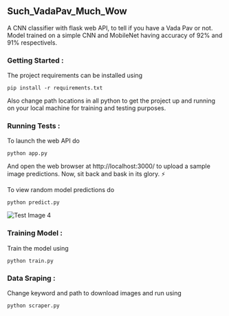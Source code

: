 ## Such_VadaPav_Much_Wow
A CNN classifier with flask web API, to tell if you have a Vada Pav or not. Model trained on a simple CNN and MobileNet having accuracy of 92% and 91% respectivels.

### Getting Started :
The project requirements can be installed using
```
pip install -r requirements.txt
```
Also change path locations in all python to get the project up and running on your local machine for training and testing purposes. 

### Running Tests :
To launch the web API do
```
python app.py
```
And open the web browser at http://localhost:3000/ to upload a sample image predictions. Now, sit back and bask in its glory. :zap:

To view random model predictions do
```
python predict.py
```
![Test Image 4](https://github.com/rohansuresh27/Such_VadaPav_Much_Wow/blob/master/readme/7.png)

### Training Model :
Train the model using
```
python train.py
```

### Data Sraping :
Change keyword and path to download images and run using
```
python scraper.py
```










